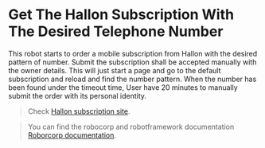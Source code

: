 # Get The Hallon Subscription With The Desired Telephone Number

This robot starts to order a mobile subscription from Hallon with the desired pattern of number.
Submit the subscription shall be accepted manually with the owner details.
This will just start a page and go to the default subscription and reload and find the number pattern.
When the number has been found under the timeout time, User have 20 minutes to manually submit the order with its personal identity.

> Check [Hallon subscription site](https://www.hallon.se/mobilabonnemang).

> You can find the robocorp and robotframework documentation [Roborcorp documentation](https://robocorp.com/docs).
